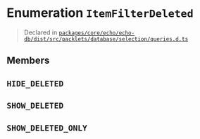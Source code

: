 # Enumeration `ItemFilterDeleted`
> Declared in [`packages/core/echo/echo-db/dist/src/packlets/database/selection/queries.d.ts`]()



## Members
## `HIDE_DELETED`
## `SHOW_DELETED`
## `SHOW_DELETED_ONLY`